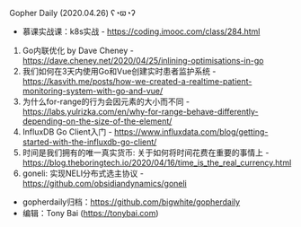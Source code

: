 Gopher Daily (2020.04.26) ʕ◔ϖ◔ʔ

* 慕课实战课：k8s实战 - https://coding.imooc.com/class/284.html

1. Go内联优化 by Dave Cheney - https://dave.cheney.net/2020/04/25/inlining-optimisations-in-go
2. 我们如何在3天内使用Go和Vue创建实时患者监护系统 - https://kasvith.me/posts/how-we-created-a-realtime-patient-monitoring-system-with-go-and-vue/
3. 为什么for-range的行为会因元素的大小而不同 - https://labs.yulrizka.com/en/why-for-range-behave-differently-depending-on-the-size-of-the-element/
4. InfluxDB Go Client入门 - https://www.influxdata.com/blog/getting-started-with-the-influxdb-go-client/
5. 时间是我们拥有的唯一真实货币: 关于如何将时间花费在重要的事情上 - https://blog.theboringtech.io/2020/04/16/time_is_the_real_currency.html
6. goneli: 实现NELI分布式选主协议 - https://github.com/obsidiandynamics/goneli
 
* gopherdaily归档：https://github.com/bigwhite/gopherdaily
* 编辑：Tony Bai (https://tonybai.com)
